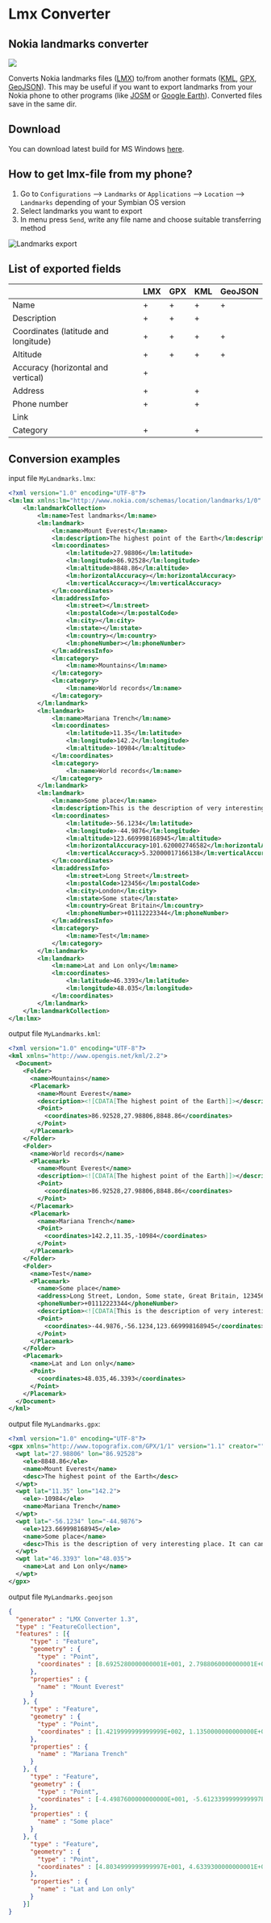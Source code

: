 # Lmx Converter

## Nokia landmarks converter

![](img/screenshot_in_linux_mint.png)

Converts Nokia landmarks files ([LMX](https://wiki.openstreetmap.org/wiki/LMX)) to/from another formats ([KML](https://en.wikipedia.org/wiki/Keyhole_Markup_Language), [GPX](https://en.wikipedia.org/wiki/GPS_Exchange_Format), [GeoJSON](https://en.wikipedia.org/wiki/GeoJSON)). This may be useful if you want to export landmarks from your Nokia phone to other programs (like [JOSM](https://josm.openstreetmap.de/) or [Google Earth](https://www.google.com/earth/)). Converted files save in the same dir.

## Download

You can download latest build for MS Windows [here](https://github.com/artem78/LmxConverter/releases/latest).

## How to get lmx-file from my phone?

1. Go to `Configurations` --> `Landmarks` or `Applications` --> `Location` --> `Landmarks` depending of your Symbian OS version
1. Select landmarks you want to export
1. In menu press `Send`, write any file name and choose suitable transferring method

![Landmarks export](img/landmarks-export.gif)

## List of exported fields

|                                     | LMX | GPX | KML | GeoJSON |
|-------------------------------------|-----|-----|-----|---------|
| Name                                |  +  |  +  |  +  |    +    |
| Description                         |  +  |  +  |  +  |         |
| Coordinates (latitude and longitude)|  +  |  +  |  +  |    +    |
| Altitude                            |  +  |  +  |  +  |    +    |
| Accuracy (horizontal and vertical)  |  +  |     |     |         |
| Address                             |  +  |     |  +  |         |
| Phone number                        |  +  |     |  +  |         |
| Link                                |     |     |     |         |
| Category                            |  +  |     |  +  |         |

## Conversion examples

input file `MyLandmarks.lmx`:
```xml
<?xml version="1.0" encoding="UTF-8"?>
<lm:lmx xmlns:lm="http://www.nokia.com/schemas/location/landmarks/1/0" xmlns:xsi="http://www.w3.org/2001/XMLSchema-instance" xsi:schemaLocation="http://www.nokia.com/schemas/location/landmarks/1/0/ lmx.xsd">
	<lm:landmarkCollection>
		<lm:name>Test landmarks</lm:name>
		<lm:landmark>
			<lm:name>Mount Everest</lm:name>
			<lm:description>The highest point of the Earth</lm:description>
			<lm:coordinates>
				<lm:latitude>27.98806</lm:latitude>
				<lm:longitude>86.92528</lm:longitude>
				<lm:altitude>8848.86</lm:altitude>
				<lm:horizontalAccuracy></lm:horizontalAccuracy>
				<lm:verticalAccuracy></lm:verticalAccuracy>
			</lm:coordinates>
			<lm:addressInfo>
				<lm:street></lm:street>
				<lm:postalCode></lm:postalCode>
				<lm:city></lm:city>
				<lm:state></lm:state>
				<lm:country></lm:country>
				<lm:phoneNumber></lm:phoneNumber>
			</lm:addressInfo>
			<lm:category>
				<lm:name>Mountains</lm:name>
			</lm:category>
			<lm:category>
				<lm:name>World records</lm:name>
			</lm:category>
		</lm:landmark>
		<lm:landmark>
			<lm:name>Mariana Trench</lm:name>
			<lm:coordinates>
				<lm:latitude>11.35</lm:latitude>
				<lm:longitude>142.2</lm:longitude>
				<lm:altitude>-10984</lm:altitude>
			</lm:coordinates>
			<lm:category>
				<lm:name>World records</lm:name>
			</lm:category>
		</lm:landmark>
		<lm:landmark>
			<lm:name>Some place</lm:name>
			<lm:description>This is the description of very interesting place. It can cantains special characters like @/;+&amp;%&lt;&gt;£€$¥¤[]{}~№#|§. Также можно писать по-русски и даже по-китайски - 漢語, 汉语, 中文.</lm:description>
			<lm:coordinates>
				<lm:latitude>-56.1234</lm:latitude>
				<lm:longitude>-44.9876</lm:longitude>
				<lm:altitude>123.669998168945</lm:altitude>
				<lm:horizontalAccuracy>101.620002746582</lm:horizontalAccuracy>
				<lm:verticalAccuracy>5.32000017166138</lm:verticalAccuracy>
			</lm:coordinates>
			<lm:addressInfo>
				<lm:street>Long Street</lm:street>
				<lm:postalCode>123456</lm:postalCode>
				<lm:city>London</lm:city>
				<lm:state>Some state</lm:state>
				<lm:country>Great Britain</lm:country>
				<lm:phoneNumber>+01112223344</lm:phoneNumber>
			</lm:addressInfo>
			<lm:category>
				<lm:name>Test</lm:name>
			</lm:category>
		</lm:landmark>
		<lm:landmark>
			<lm:name>Lat and Lon only</lm:name>
			<lm:coordinates>
				<lm:latitude>46.3393</lm:latitude>
				<lm:longitude>48.035</lm:longitude>
			</lm:coordinates>
		</lm:landmark>
	</lm:landmarkCollection>
</lm:lmx>
```

output file `MyLandmarks.kml`:
```xml
<?xml version="1.0" encoding="UTF-8"?>
<kml xmlns="http://www.opengis.net/kml/2.2">
  <Document>
    <Folder>
      <name>Mountains</name>
      <Placemark>
        <name>Mount Everest</name>
        <description><![CDATA[The highest point of the Earth]]></description>
        <Point>
          <coordinates>86.92528,27.98806,8848.86</coordinates>
        </Point>
      </Placemark>
    </Folder>
    <Folder>
      <name>World records</name>
      <Placemark>
        <name>Mount Everest</name>
        <description><![CDATA[The highest point of the Earth]]></description>
        <Point>
          <coordinates>86.92528,27.98806,8848.86</coordinates>
        </Point>
      </Placemark>
      <Placemark>
        <name>Mariana Trench</name>
        <Point>
          <coordinates>142.2,11.35,-10984</coordinates>
        </Point>
      </Placemark>
    </Folder>
    <Folder>
      <name>Test</name>
      <Placemark>
        <name>Some place</name>
        <address>Long Street, London, Some state, Great Britain, 123456</address>
        <phoneNumber>+01112223344</phoneNumber>
        <description><![CDATA[This is the description of very interesting place. It can cantains special characters like @/;+&%<>£€$¥¤[]{}~№#|§. Также можно писать по-русски и даже по-китайски - 漢語, 汉语, 中文.]]></description>
        <Point>
          <coordinates>-44.9876,-56.1234,123.669998168945</coordinates>
        </Point>
      </Placemark>
    </Folder>
    <Placemark>
      <name>Lat and Lon only</name>
      <Point>
        <coordinates>48.035,46.3393</coordinates>
      </Point>
    </Placemark>
  </Document>
</kml>
```

output file `MyLandmarks.gpx`:
```xml
<?xml version="1.0" encoding="UTF-8"?>
<gpx xmlns="http://www.topografix.com/GPX/1/1" version="1.1" creator="" xmlns:xsi="http://www.w3.org/2001/XMLSchema-instance" xsi:schemaLocation="http://www.topografix.com/GPX/1/1 http://www.topografix.com/GPX/1/1/gpx.xsd">
  <wpt lat="27.98806" lon="86.92528">
    <ele>8848.86</ele>
    <name>Mount Everest</name>
    <desc>The highest point of the Earth</desc>
  </wpt>
  <wpt lat="11.35" lon="142.2">
    <ele>-10984</ele>
    <name>Mariana Trench</name>
  </wpt>
  <wpt lat="-56.1234" lon="-44.9876">
    <ele>123.669998168945</ele>
    <name>Some place</name>
    <desc>This is the description of very interesting place. It can cantains special characters like @/;+&amp;%&lt;&gt;£€$¥¤[]{}~№#|§. Также можно писать по-русски и даже по-китайски - 漢語, 汉语, 中文.</desc>
  </wpt>
  <wpt lat="46.3393" lon="48.035">
    <name>Lat and Lon only</name>
  </wpt>
</gpx>
```

output file `MyLandmarks.geojson`
```json
{
  "generator" : "LMX Converter 1.3",
  "type" : "FeatureCollection",
  "features" : [{
      "type" : "Feature",
      "geometry" : {
        "type" : "Point",
        "coordinates" : [8.6925280000000001E+001, 2.7988060000000001E+001, 8.8488600000000006E+003]
      },
      "properties" : {
        "name" : "Mount Everest"
      }
    }, {
      "type" : "Feature",
      "geometry" : {
        "type" : "Point",
        "coordinates" : [1.4219999999999999E+002, 1.1350000000000000E+001, -1.0984000000000000E+004]
      },
      "properties" : {
        "name" : "Mariana Trench"
      }
    }, {
      "type" : "Feature",
      "geometry" : {
        "type" : "Point",
        "coordinates" : [-4.4987600000000000E+001, -5.6123399999999997E+001, 1.2366999816894500E+002]
      },
      "properties" : {
        "name" : "Some place"
      }
    }, {
      "type" : "Feature",
      "geometry" : {
        "type" : "Point",
        "coordinates" : [4.8034999999999997E+001, 4.6339300000000001E+001]
      },
      "properties" : {
        "name" : "Lat and Lon only"
      }
    }]
}
```
